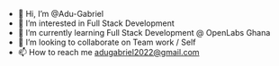 - 👋 Hi, I’m @Adu-Gabriel
- 👀 I’m interested in Full Stack Development
- 🌱 I’m currently learning Full Stack Development @ OpenLabs Ghana
- 💞️ I’m looking to collaborate on Team work / Self
- 📫 How to reach me adugabriel2022@gmail.com


